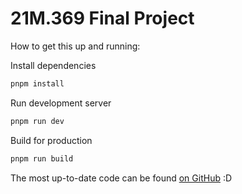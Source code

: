 # 21M.369 Final Project

How to get this up and running:

Install dependencies

```bash
pnpm install
```

Run development server

```bash
pnpm run dev
```

Build for production

```bash
pnpm run build
```

The most up-to-date code can be found [on GitHub](https://github.com/dtemkin1/21m369-final) :D
